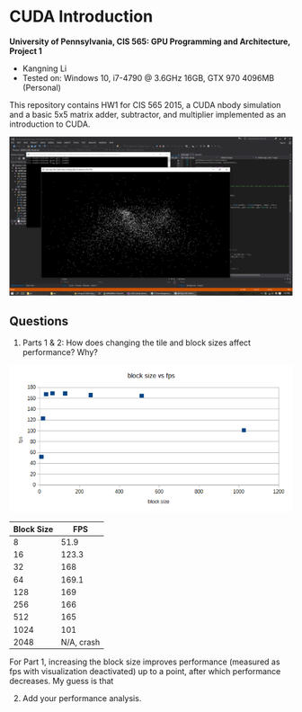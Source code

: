 CUDA Introduction
=================

**University of Pennsylvania, CIS 565: GPU Programming and Architecture, Project 1**

* Kangning Li
* Tested on: Windows 10, i7-4790 @ 3.6GHz 16GB, GTX 970 4096MB (Personal)

This repository contains HW1 for CIS 565 2015, a CUDA nbody simulation and a basic 5x5 matrix adder, subtractor, and multiplier implemented as an introduction to CUDA.

![](images/part1_screenshot1.png)

## Questions

1. Parts 1 & 2: How does changing the tile and block sizes affect performance? Why?

![](images/blocksize_vs_fps.png)

|Block Size | FPS |
|-----------|-----|
|8 | 51.9 |
|16 | 123.3 |
|32 | 168 |
|64 | 169.1 |
|128 | 169 |
|256 | 166 |
|512 | 165 |
|1024 | 101 |
|2048 | N/A, crash |

For Part 1, increasing the block size improves performance (measured as fps with visualization deactivated) up to a point, after which performance decreases. My guess is that 

2. Add your performance analysis.
